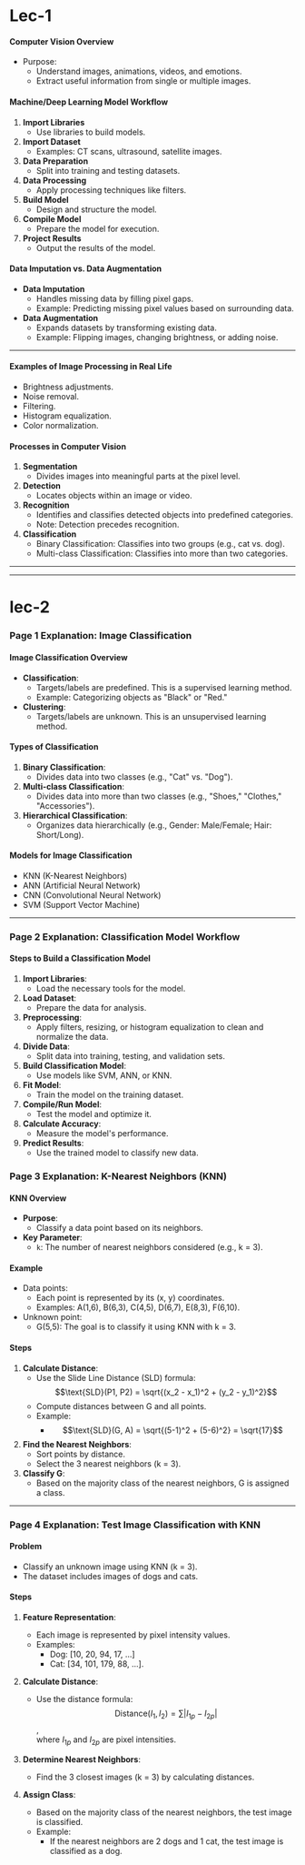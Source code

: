 # Lec-1


#### **Computer Vision Overview**
- Purpose:
  - Understand images, animations, videos, and emotions.
  - Extract useful information from single or multiple images.

#### **Machine/Deep Learning Model Workflow**
1. **Import Libraries**
   - Use libraries to build models.
2. **Import Dataset**
   - Examples: CT scans, ultrasound, satellite images.
3. **Data Preparation**
   - Split into training and testing datasets.
4. **Data Processing**
   - Apply processing techniques like filters.
5. **Build Model**
   - Design and structure the model.
6. **Compile Model**
   - Prepare the model for execution.
7. **Project Results**
   - Output the results of the model.

#### **Data Imputation vs. Data Augmentation**
- **Data Imputation**
  - Handles missing data by filling pixel gaps.
  - Example: Predicting missing pixel values based on surrounding data.
- **Data Augmentation**
  - Expands datasets by transforming existing data.
  - Example: Flipping images, changing brightness, or adding noise.

---


#### **Examples of Image Processing in Real Life**
- Brightness adjustments.
- Noise removal.
- Filtering.
- Histogram equalization.
- Color normalization.

#### **Processes in Computer Vision**
1. **Segmentation**
   - Divides images into meaningful parts at the pixel level.
2. **Detection**
   - Locates objects within an image or video.
3. **Recognition**
   - Identifies and classifies detected objects into predefined categories.
   - Note: Detection precedes recognition.
4. **Classification**
   - Binary Classification: Classifies into two groups (e.g., cat vs. dog).
   - Multi-class Classification: Classifies into more than two categories.
------
-----
# lec-2

### Page 1 Explanation: Image Classification

#### **Image Classification Overview**
- **Classification**:
  - Targets/labels are predefined. This is a supervised learning method.
  - Example: Categorizing objects as "Black" or "Red."
- **Clustering**:
  - Targets/labels are unknown. This is an unsupervised learning method.

#### **Types of Classification**
1. **Binary Classification**:
   - Divides data into two classes (e.g., "Cat" vs. "Dog").
2. **Multi-class Classification**:
   - Divides data into more than two classes (e.g., "Shoes," "Clothes," "Accessories").
3. **Hierarchical Classification**:
   - Organizes data hierarchically (e.g., Gender: Male/Female; Hair: Short/Long).

#### **Models for Image Classification**
- KNN (K-Nearest Neighbors)
- ANN (Artificial Neural Network)
- CNN (Convolutional Neural Network)
- SVM (Support Vector Machine)

---

### Page 2 Explanation: Classification Model Workflow

#### **Steps to Build a Classification Model**
1. **Import Libraries**:
   - Load the necessary tools for the model.
2. **Load Dataset**:
   - Prepare the data for analysis.
3. **Preprocessing**:
   - Apply filters, resizing, or histogram equalization to clean and normalize the data.
4. **Divide Data**:
   - Split data into training, testing, and validation sets.
5. **Build Classification Model**:
   - Use models like SVM, ANN, or KNN.
6. **Fit Model**:
   - Train the model on the training dataset.
7. **Compile/Run Model**:
   - Test the model and optimize it.
8. **Calculate Accuracy**:
   - Measure the model's performance.
9. **Predict Results**:
   - Use the trained model to classify new data.

### Page 3 Explanation: K-Nearest Neighbors (KNN)

#### **KNN Overview**
- **Purpose**:
  - Classify a data point based on its neighbors.
- **Key Parameter**:
  - `k`: The number of nearest neighbors considered (e.g., k = 3).

#### **Example**
- Data points:
  - Each point is represented by its (x, y) coordinates.
  - Examples: A(1,6), B(6,3), C(4,5), D(6,7), E(8,3), F(6,10).
- Unknown point:
  - G(5,5): The goal is to classify it using KNN with k = 3.

#### **Steps**
1. **Calculate Distance**:
   - Use the Slide Line Distance (SLD) formula:  
     $$\text{SLD}(P1, P2) = \sqrt{(x_2 - x_1)^2 + (y_2 - y_1)^2}$$
   - Compute distances between G and all points.
   - Example:
     - $$\text{SLD}(G, A) = \sqrt{(5-1)^2 + (5-6)^2} = \sqrt{17}$$
2. **Find the Nearest Neighbors**:
   - Sort points by distance.
   - Select the 3 nearest neighbors (k = 3).
3. **Classify G**:
   - Based on the majority class of the nearest neighbors, G is assigned a class.

---

### Page 4 Explanation: Test Image Classification with KNN

#### **Problem**
- Classify an unknown image using KNN (k = 3).
- The dataset includes images of dogs and cats.

#### **Steps**
1. **Feature Representation**:
   - Each image is represented by pixel intensity values.
   - Examples:
     - Dog: [10, 20, 94, 17, ...]
     - Cat: [34, 101, 179, 88, ...].

2. **Calculate Distance**:
   - Use the distance formula:  
     $$\text{Distance}(I_1, I_2) = \sum |I_{1p} - I_{2p}|$$,  
     where $I_{1p}$ and $I_{2p}$ are pixel intensities.

3. **Determine Nearest Neighbors**:
   - Find the 3 closest images (k = 3) by calculating distances.

4. **Assign Class**:
   - Based on the majority class of the nearest neighbors, the test image is classified.
   - Example:
     - If the nearest neighbors are 2 dogs and 1 cat, the test image is classified as a dog.

